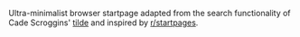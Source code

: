 Ultra-minimalist browser startpage adapted from the search functionality of Cade Scroggins' [tilde](https://github.com/cadejscroggins/tilde) and inspired by [r/startpages](https://reddit.com/r/startpages).
